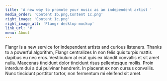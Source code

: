 ```yaml
---
title: 'A new way to promote your music as an independent artist '
media_order: 'Content 1b.png,Content 1c.png'
right_image: 'Content 1c.png'
right_image_alt: 'Flangr desktop mockup'
link_url: '#'
menu: About
---
```


Flangr is a new service for independent artists and curious listeners. Thanks to a powerful algorithm, Flangr centralizes In non felis quis turpis mattis dapibus eu nec eros. Vestibulum at erat quis ex blandit convallis et sit amet nulla. Maecenas tincidunt dolor tincidunt risus pellentesque mollis. Proin interdum dui a dui pulvinar hendrerit. In placerat ex non cursus convallis. Nunc tincidunt porttitor tortor, non fermentum mi eleifend sit amet.